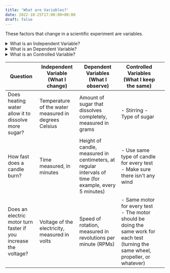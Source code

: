```yaml
---
title: 'What are Variables?'
date: 2022-10-25T17:00:00+08:00
draft: false
---
```

These factors that change in a scientific experiment are variables.

<details> 
  <summary>What is an Independent Variable?</summary>
The independent variable(s) is the one that is changed by the scientist. Why just one? Well, if you changed more than one variable it would be hard to figure out which change is causing what you observe.
</details>

<details> 
  <summary>What is an Dependent Variable?</summary>
The dependent variables are the things that the scientist focuses his or her observations on to see how they respond to the change made to the independent variable.
</details>

<details> 
  <summary>What is an Controlled Variable?</summary>
Experiments also have controlled variables. Controlled variables are quantities and factors that a scientist wants to remain constant in order to make the experiment fair, and she or he must observe them as carefully as the dependent variables.
</details>

| Question                                                        | Independent Variable (What I change)                 | Dependent Variables  (What I observe)                                                                  | Controlled Variables    (What I keep the same)                                                                                       |   |
|-----------------------------------------------------------------|------------------------------------------------------|--------------------------------------------------------------------------------------------------------|--------------------------------------------------------------------------------------------------------------------------------------|---|
| Does heating water allow it to dissolve more sugar?             | Temperature of the water measured in degrees Celsius | Amount of sugar that dissolves completely, measured in grams                                           | - Stirring  - Type of sugar                                                                                                          |   |
| How fast does a candle burn?                                    | Time measured, in minutes                            | Height of candle, measured in centimeters, at regular intervals of time (for example, every 5 minutes) | - Use same type of candle for every test - Make sure there isn't any wind                                                            |   |
| Does an electric motor turn faster if you increase the voltage? | Voltage of the electricity, measured in volts        | Speed of rotation, measured in revolutions per minute (RPMs)                                           | - Same motor for every test - The motor should be doing the same work for each test (turning the same wheel, propeller, or whatever) |   |